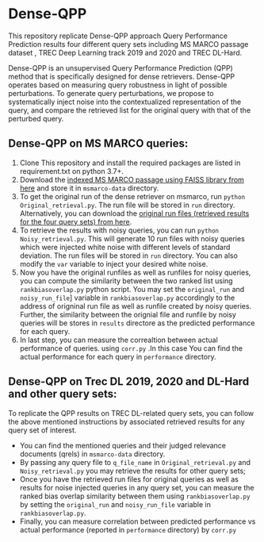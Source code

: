 # Dense-QPP

This repository replicate Dense-QPP approach Query Performance Prediction results four different query sets including MS MARCO passage dataset , TREC Deep Learning track 2019 and 2020 and TREC DL-Hard. 

Dense-QPP is an unsupervised Query Performance Prediction (QPP) method that is specifically designed for dense retrievers. Dense-QPP operates based on measuring query robustness in light of possible perturbations. To generate query perturbations, we propose to systematically inject noise into the contextualized representation of the query, and compare the retrieved list for the original query with that of the perturbed query. 

## Dense-QPP on MS MARCO queries:
1. Clone This repository and install the required packages are listed in requirement.txt on python 3.7+.
3. Download the [indexed MS MARCO passage using FAISS library from here](https://drive.google.com/file/d/1AQIY_o7vtBLoSS-h3kiNccLPCYFexUtk/view?usp=sharing) and store it in ```msmarco-data``` directory.
4. To get the original run of the dense retriever on msmarco, run ```python Original_retrieval.py```.  The run file will be stored in  ```run``` directory. Alternatively, you can download the [original run files (retrieved results for the four query sets) from here](https://drive.google.com/drive/folders/1QAWyD4V0Fxey-7tsMdWHc5leoS1jhZpW?usp=sharing).
5. To retrieve the results with noisy queries, you can run ```python Noisy_retrieval.py```. This will generate 10 run files with noisy queries which were injected white noise with different levels of standard deviation. The run files will be stored in  ```run``` directory. You can also modify the ```var``` variable to inject your desired white noise. 
6. Now you have the original runfiles as well as runfiles for noisy queries, you can compute the similarity between the two ranked list using ```rankbiasoverlap.py``` python script. You may set the ```original_run``` and ```noisy_run_file```] variable in ```rankbiasoverlap.py```  accordingly to the address of origninal run file as well as runfile created by noisy queries. Further, the similarity between the orignial file and runfile by noisy queries will be stores in ```results``` directore as the predicted performance for each query. 
7. In last step, you can measure the correaltion between actual performance of queries. using ```corr.py``` .In this case You can find the actual performance for each query in ```performance``` directory. 

## Dense-QPP on Trec DL 2019, 2020 and DL-Hard and other query sets: 

To replicate the QPP results on TREC DL-related query sets, you can follow the above mentioned instructions by associated retrieved results for any query set of interest. 
- You can find the mentioned queries and their judged relevance documents (qrels) in ```msmarco-data``` directory.
- By passing any query file to ```q_file_name``` in ```Original_retrieval.py``` and ```Noisy_retrieval.py``` you may retrieve the results for other query sets;
- Once you have the retrieved run  files for original queries as well as results for noise injected queries in any query set, you can measure the ranked bias overlap similarity between them using ```rankbiasoverlap.py``` by setting the ```original_run``` and ```noisy_run_file``` variable in ```rankbiasoverlap.py```.
- Finally, you can measure correlation between predicted performance vs actual performance (reported in ```performance``` directory) by ```corr.py```
